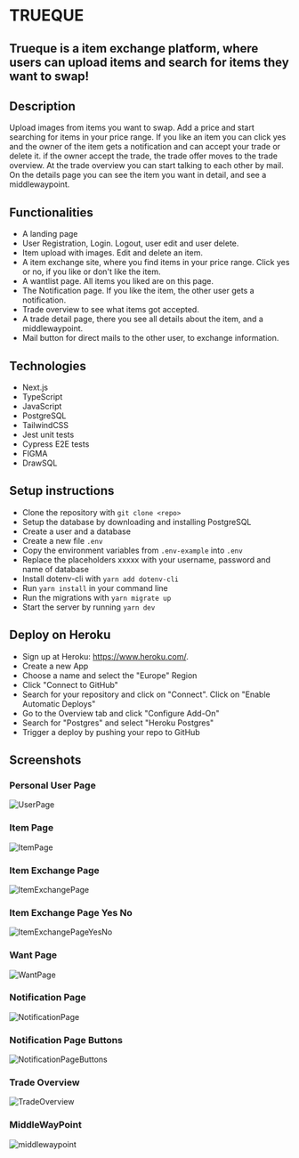 # TRUEQUE

## Trueque is a item exchange platform, where users can upload items and search for items they want to swap!

## Description

Upload images from items you want to swap. Add a price and start searching for items in your price range. If you like an item you can click yes and the owner of the item gets a notification and can accept your trade or delete it. if the owner accept the trade, the trade offer moves to the trade overview. At the trade overview you can start talking to each other by mail. On the details page you can see the item you want in detail, and see a middlewaypoint.

## Functionalities

- A landing page
- User Registration, Login. Logout, user edit and user delete.
- Item upload with images. Edit and delete an item.
- A item exchange site, where you find items in your price range. Click yes or no, if you like or don't like the item.
- A wantlist page. All items you liked are on this page.
- The Notification page. If you like the item, the other user gets a notification.
- Trade overview to see what items got accepted.
- A trade detail page, there you see all details about the item, and a middlewaypoint.
- Mail button for direct mails to the other user, to exchange information.

## Technologies

- Next.js
- TypeScript
- JavaScript
- PostgreSQL
- TailwindCSS
- Jest unit tests
- Cypress E2E tests
- FIGMA
- DrawSQL

## Setup instructions

- Clone the repository with `git clone <repo>`
- Setup the database by downloading and installing PostgreSQL
- Create a user and a database
- Create a new file `.env`
- Copy the environment variables from `.env-example` into `.env`
- Replace the placeholders xxxxx with your username, password and name of database
- Install dotenv-cli with `yarn add dotenv-cli`
- Run `yarn install` in your command line
- Run the migrations with `yarn migrate up`
- Start the server by running `yarn dev`

## Deploy on Heroku

- Sign up at Heroku: https://www.heroku.com/.
- Create a new App
- Choose a name and select the "Europe" Region
- Click "Connect to GitHub"
- Search for your repository and click on "Connect". Click on "Enable Automatic Deploys"
- Go to the Overview tab and click "Configure Add-On"
- Search for "Postgres" and select "Heroku Postgres"
- Trigger a deploy by pushing your repo to GitHub

## Screenshots

### Personal User Page

![UserPage](./public/images/startpage.png)

### Item Page

![ItemPage](./public/images/itempage.png)

### Item Exchange Page

![ItemExchangePage](./public/images/itemexchange.png)

### Item Exchange Page Yes No

![ItemExchangePageYesNo](./public/images/itemexchange-yes-no.png)

### Want Page

![WantPage](./public/images/wantlist.png)

### Notification Page

![NotificationPage](./public/images/notifications.png)

### Notification Page Buttons

![NotificationPageButtons](./public/images/notifications-buttons.png)

### Trade Overview

![TradeOverview](./public/images/tradeoverview.png)

### MiddleWayPoint

![middlewaypoint](./public/images/middlewaypoint.png)
